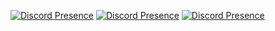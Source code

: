 [![Discord Presence](https://lanyard.matARY.dev/api/:937083750020415499)](https://discord.com/matARY/:937083750020415499)
[![Discord Presence](https://lanyard.cnrad.dev/api/:id)](https://discord.com/users/:id)
[![Discord Presence](https://lanyard.false.dev/api/937083750020415499)](https://discord.com/users/937083750020415499)

